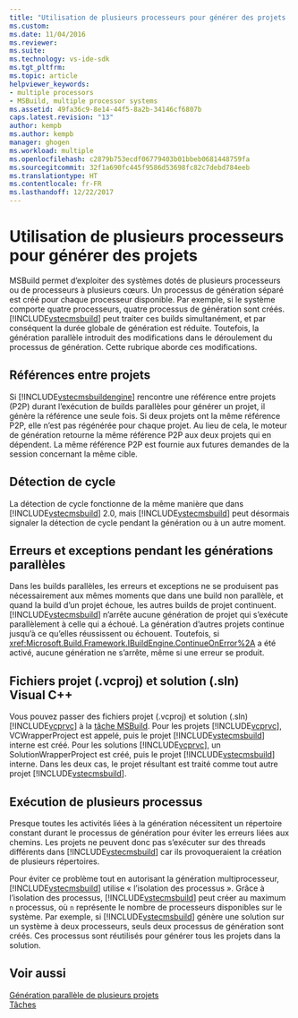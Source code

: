 ```yaml
---
title: "Utilisation de plusieurs processeurs pour générer des projets | Microsoft Docs"
ms.custom: 
ms.date: 11/04/2016
ms.reviewer: 
ms.suite: 
ms.technology: vs-ide-sdk
ms.tgt_pltfrm: 
ms.topic: article
helpviewer_keywords:
- multiple processors
- MSBuild, multiple processor systems
ms.assetid: 49fa36c9-8e14-44f5-8a2b-34146cf6807b
caps.latest.revision: "13"
author: kempb
ms.author: kempb
manager: ghogen
ms.workload: multiple
ms.openlocfilehash: c2879b753ecdf06779403b01bbeb0681448759fa
ms.sourcegitcommit: 32f1a690fc445f9586d53698fc82c7debd784eeb
ms.translationtype: HT
ms.contentlocale: fr-FR
ms.lasthandoff: 12/22/2017
---
```

# <a name="using-multiple-processors-to-build-projects"></a>Utilisation de plusieurs processeurs pour générer des projets
MSBuild permet d’exploiter des systèmes dotés de plusieurs processeurs ou de processeurs à plusieurs cœurs. Un processus de génération séparé est créé pour chaque processeur disponible. Par exemple, si le système comporte quatre processeurs, quatre processus de génération sont créés. [!INCLUDE[vstecmsbuild](../extensibility/internals/includes/vstecmsbuild_md.md)] peut traiter ces builds simultanément, et par conséquent la durée globale de génération est réduite. Toutefois, la génération parallèle introduit des modifications dans le déroulement du processus de génération. Cette rubrique aborde ces modifications.  
  
## <a name="project-to-project-references"></a>Références entre projets  
 Si [!INCLUDE[vstecmsbuildengine](../msbuild/includes/vstecmsbuildengine_md.md)] rencontre une référence entre projets (P2P) durant l’exécution de builds parallèles pour générer un projet, il génère la référence une seule fois. Si deux projets ont la même référence P2P, elle n’est pas régénérée pour chaque projet. Au lieu de cela, le moteur de génération retourne la même référence P2P aux deux projets qui en dépendent. La même référence P2P est fournie aux futures demandes de la session concernant la même cible.  
  
## <a name="cycle-detection"></a>Détection de cycle  
 La détection de cycle fonctionne de la même manière que dans [!INCLUDE[vstecmsbuild](../extensibility/internals/includes/vstecmsbuild_md.md)] 2.0, mais [!INCLUDE[vstecmsbuild](../extensibility/internals/includes/vstecmsbuild_md.md)] peut désormais signaler la détection de cycle pendant la génération ou à un autre moment.  
  
## <a name="errors-and-exceptions-during-parallel-builds"></a>Erreurs et exceptions pendant les générations parallèles  
 Dans les builds parallèles, les erreurs et exceptions ne se produisent pas nécessairement aux mêmes moments que dans une build non parallèle, et quand la build d’un projet échoue, les autres builds de projet continuent. [!INCLUDE[vstecmsbuild](../extensibility/internals/includes/vstecmsbuild_md.md)] n’arrête aucune génération de projet qui s’exécute parallèlement à celle qui a échoué. La génération d’autres projets continue jusqu’à ce qu’elles réussissent ou échouent. Toutefois, si <xref:Microsoft.Build.Framework.IBuildEngine.ContinueOnError%2A> a été activé, aucune génération ne s’arrête, même si une erreur se produit.  
  
## <a name="visual-c-project-vcproj-and-solution-sln-files"></a>Fichiers projet (.vcproj) et solution (.sln) Visual C++  
 Vous pouvez passer des fichiers projet (.vcproj) et solution (.sln) [!INCLUDE[vcprvc](../code-quality/includes/vcprvc_md.md)] à la [tâche MSBuild](../msbuild/msbuild-task.md). Pour les projets [!INCLUDE[vcprvc](../code-quality/includes/vcprvc_md.md)], VCWrapperProject est appelé, puis le projet [!INCLUDE[vstecmsbuild](../extensibility/internals/includes/vstecmsbuild_md.md)] interne est créé. Pour les solutions [!INCLUDE[vcprvc](../code-quality/includes/vcprvc_md.md)], un SolutionWrapperProject est créé, puis le projet [!INCLUDE[vstecmsbuild](../extensibility/internals/includes/vstecmsbuild_md.md)] interne. Dans les deux cas, le projet résultant est traité comme tout autre projet [!INCLUDE[vstecmsbuild](../extensibility/internals/includes/vstecmsbuild_md.md)].  
  
## <a name="multi-process-execution"></a>Exécution de plusieurs processus  
 Presque toutes les activités liées à la génération nécessitent un répertoire constant durant le processus de génération pour éviter les erreurs liées aux chemins. Les projets ne peuvent donc pas s’exécuter sur des threads différents dans [!INCLUDE[vstecmsbuild](../extensibility/internals/includes/vstecmsbuild_md.md)] car ils provoqueraient la création de plusieurs répertoires.  
  
 Pour éviter ce problème tout en autorisant la génération multiprocesseur, [!INCLUDE[vstecmsbuild](../extensibility/internals/includes/vstecmsbuild_md.md)] utilise « l’isolation des processus ». Grâce à l’isolation des processus, [!INCLUDE[vstecmsbuild](../extensibility/internals/includes/vstecmsbuild_md.md)] peut créer au maximum `n` processus, où `n` représente le nombre de processeurs disponibles sur le système. Par exemple, si [!INCLUDE[vstecmsbuild](../extensibility/internals/includes/vstecmsbuild_md.md)] génère une solution sur un système à deux processeurs, seuls deux processus de génération sont créés. Ces processus sont réutilisés pour générer tous les projets dans la solution.  
  
## <a name="see-also"></a>Voir aussi  
 [Génération parallèle de plusieurs projets](../msbuild/building-multiple-projects-in-parallel-with-msbuild.md)   
 [Tâches](../msbuild/msbuild-tasks.md)